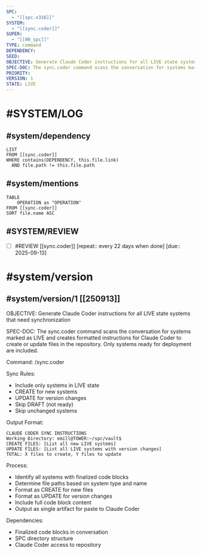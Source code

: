 ```yaml
---
SPC:
  - "[[spc.v316]]"
SYSTEM:
  - "[[sync.coder]]"
SUPER:
  - "[[00_spc]]"
TYPE: command
DEPENDENCY:
SEED:
OBJECTIVE: Generate Claude Coder instructions for all LIVE state systems that need synchronization
SPEC-DOC: The sync.coder command scans the conversation for systems marked as LIVE and creates formatted instructions for Claude Coder to create or update files in the repository. Only systems ready for deployment are included.
PRIORITY:
VERSION: 1
STATE: LIVE
---
```

# #SYSTEM/LOG
## #system/dependency
~~~dataview
LIST
FROM [[sync.coder]]
WHERE contains(DEPENDENCY, this.file.link)
  AND file.path != this.file.path
~~~
## #system/mentions
~~~dataview
TABLE
    OPERATION as "OPERATION"
FROM [[sync.coder]]
SORT file.name ASC
~~~
## #SYSTEM/REVIEW
- [ ] #REVIEW [[sync.coder]]  [repeat:: every 22 days when done]  [due:: 2025-09-13]
# #system/version
## #system/version/1 [[250913]]
OBJECTIVE: Generate Claude Coder instructions for all LIVE state systems that need synchronization

SPEC-DOC:
The sync.coder command scans the conversation for systems marked as LIVE and creates formatted instructions for Claude Coder to create or update files in the repository. Only systems ready for deployment are included.

Command: /sync.coder

Sync Rules:
- Include only systems in LIVE state
- CREATE for new systems
- UPDATE for version changes
- Skip DRAFT (not ready)
- Skip unchanged systems

Output Format:
```
CLAUDE CODER SYNC INSTRUCTIONS
Working Directory: emill@TOWER:~/spc/vault$
CREATE FILES: [List all new LIVE systems]
UPDATE FILES: [List all LIVE systems with version changes]
TOTAL: X files to create, Y files to update
```

Process:
- Identify all systems with finalized code blocks
- Determine file paths based on system type and name
- Format as CREATE for new files
- Format as UPDATE for version changes
- Include full code block content
- Output as single artifact for paste to Claude Coder

Dependencies:
- Finalized code blocks in conversation
- SPC directory structure
- Claude Coder access to repository